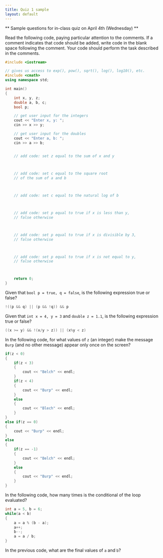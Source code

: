```yaml
---
title: Quiz 1 sample
layout: default
---
```


** Sample questions for in-class quiz on April 4th (Wednesday) **

Read the following code, paying particular attention to the
comments. If a comment indicates that code should be added, write code
in the blank space following the comment. Your code should perform the
task described in the comments.

```cpp
#include <iostream>

// gives us access to exp(), pow(), sqrt(), log(), log10(), etc.
#include <cmath>
using namespace std;

int main()
{
    int x, y, z;
    double a, b, c;
    bool p;

    // get user input for the integers
    cout << "Enter x, y: ";
    cin >> x >> y;

    // get user input for the doubles
    cout << "Enter a, b: ";
    cin >> a >> b;


    // add code: set z equal to the sum of x and y


    
    // add code: set c equal to the square root
    // of the sum of a and b



    // add code: set c equal to the natural log of b



    // add code: set p equal to true if x is less than y,
    // false otherwise



    // add code: set p equal to true if x is divisible by 3,
    // false otherwise



    // add code: set p equal to true if x is not equal to y,
    // false otherwise



    return 0;
}
```


Given that `bool p = true, q = false`, is the following expression
true or false?

```cpp
!((p && q) || (p && !q)) && p
```

Given that `int x = 4, y = 3` and `double z = 1.1`, is the following
expression true or false?

```cpp
((x >= y) && !(x/y > z)) || (x%y < z)
```

In the following code, for what values of `z` (an integer) make the
message `Burp` (and no other message) appear only once on the screen?

```cpp
if(z < 0)
{
    if(z < 3)
    {
        cout << "Belch" << endl;
    }
    if(z < 4)
    {
        cout << "Burp" << endl;
    }
    else
    {
        cout << "Blech" << endl;
    }
}
else if(z == 0)
{
    cout << "Burp" << endl;
}
else
{
    if(z == -1)
    {
        cout << "Belch" << endl;
    }
    else
    {
        cout << "Burp" << endl;
    }
}
```

In the following code, how many times is the conditional of the loop
evaluated?

```cpp
int a = 5, b = 6;
while(a < b)
{
    a = a % (b - a);
    a++;
    b--;
    a = a / b;
}
```

In the previous code, what are the final values of `a` and `b`?
